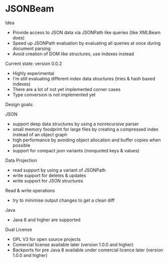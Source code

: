 # JSONBeam

Idea

 - Provide access to JSON data via JSONPath like queries (like XMLBeam does)
 - Speed up JSONPath evaluation by evaluating all queries at once during document parsing
 - Avoid creation of DOM like structures, use indexes instead

Current state: version 0.0.2

 - Highly experimental
 - I'm still evaluating different index data structures (tries & hash based indexes)
 - There are a lot of not yet implemented corner cases
 - Type conversion is not implemented yet

Design goals:

JSON
 - support deep data structures by using a nonrecursive parser
 - small memory foodprint for large files by creating a compressed index instead of an object graph
 - high performance by avoiding object allocation and buffer copies when possible
 - support for compact json variants (nonquoted keys & values)

Data Projection
 - read support by using a variant of JSONPath
 - write support for deletes & updates
 - write support for JSON structures

Read & write operations
 - try to minimise output changes to get a clean diff

Java
 - Java 8 and higher are supported
 
Dual License
 - GPL V3 for open source projects
 - Comercial license available later (version 1.0.0 and higher)
 - Backports for pre Java 8 available under comercial licence later (version 1.0.0 and higher)
